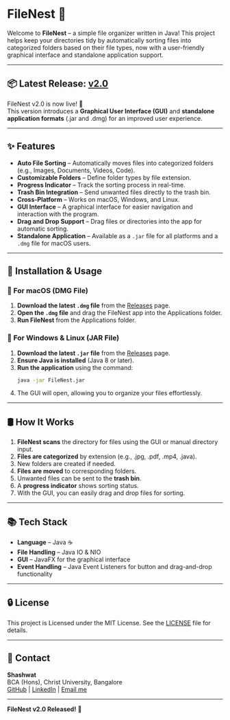 # FileNest 📂

Welcome to **FileNest** – a simple file organizer written in Java! This project helps keep your directories tidy by automatically sorting files into categorized folders based on their file types, now with a user-friendly graphical interface and standalone application support.

---

## 📦 Latest Release: [v2.0](https://github.com/Shashwat-19/FileNest/releases/tag/v2.0)
FileNest v2.0 is now live! 🎉  
This version introduces a **Graphical User Interface (GUI)** and **standalone application formats** (.jar and .dmg) for an improved user experience.

---

## ✨ Features

- **Auto File Sorting** – Automatically moves files into categorized folders (e.g., Images, Documents, Videos, Code).
- **Customizable Folders** – Define folder types by file extension.
- **Progress Indicator** – Track the sorting process in real-time.
- **Trash Bin Integration** – Send unwanted files directly to the trash bin.
- **Cross-Platform** – Works on macOS, Windows, and Linux.
- **GUI Interface** – A graphical interface for easier navigation and interaction with the program.
- **Drag and Drop Support** – Drag files or directories into the app for automatic sorting.
- **Standalone Application** – Available as a `.jar` file for all platforms and a `.dmg` file for macOS users.

---

## 🚀 Installation & Usage

### 🔹 For macOS (DMG File)
1. **Download the latest `.dmg` file** from the [Releases](https://github.com/Shashwat-19/FileNest/releases) page.
2. **Open the `.dmg` file** and drag the FileNest app into the Applications folder.
3. **Run FileNest** from the Applications folder.

### 🔹 For Windows & Linux (JAR File)
1. **Download the latest `.jar` file** from the [Releases](https://github.com/Shashwat-19/FileNest/releases) page.
2. **Ensure Java is installed** (Java 8 or later).
3. **Run the application** using the command:
    ```bash
    java -jar FileNest.jar
    ```
4. The GUI will open, allowing you to organize your files effortlessly.

---

## 🛢️ How It Works

1. **FileNest scans** the directory for files using the GUI or manual directory input.
2. **Files are categorized** by extension (e.g., .jpg, .pdf, .mp4, .java).
3. New folders are created if needed.
4. **Files are moved** to corresponding folders.
5. Unwanted files can be sent to the **trash bin**.
6. A **progress indicator** shows sorting status.
7. With the GUI, you can easily drag and drop files for sorting.

---

## 📚 Tech Stack

- **Language** – Java ☕️
- **File Handling** – Java IO & NIO
- **GUI** – JavaFX for the graphical interface
- **Event Handling** – Java Event Listeners for button and drag-and-drop functionality

---

## 🔒 License

This project is Licensed under the MIT License. See the [LICENSE](LICENSE) file for details.

---

## 📩 Contact

**Shashwat**  
BCA (Hons), Christ University, Bangalore  
[GitHub](https://github.com/Shashwat-19) | [LinkedIn](https://www.linkedin.com/in/shashwatk1956/) | [Email me](mailto:shashwat1956@gmail.com)

---

**FileNest v2.0 Released!** 🎉

